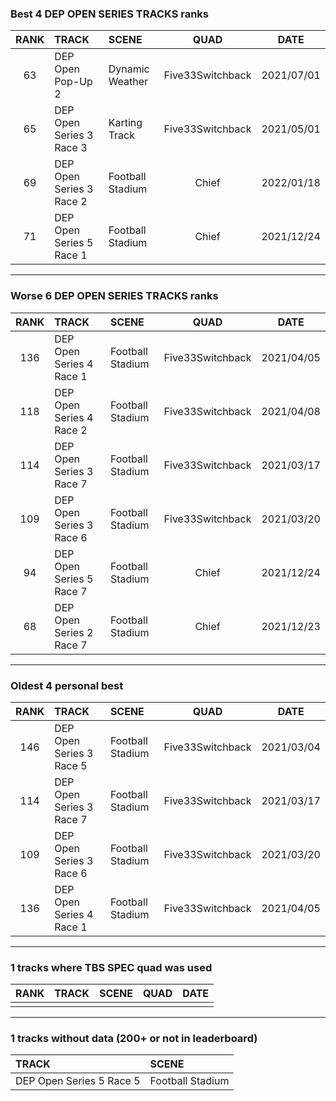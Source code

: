 ### Best 4 DEP OPEN SERIES TRACKS ranks
|RANK|TRACK|SCENE|QUAD|DATE|
|:---:|:---|:---|:---:|:---:|
|63|DEP Open Pop-Up 2|Dynamic Weather|Five33Switchback|2021/07/01|
|65|DEP Open Series 3 Race 3|Karting Track|Five33Switchback|2021/05/01|
|69|DEP Open Series 3 Race 2|Football Stadium|Chief|2022/01/18|
|71|DEP Open Series 5 Race 1|Football Stadium|Chief|2021/12/24|
---
### Worse 6 DEP OPEN SERIES TRACKS ranks
|RANK|TRACK|SCENE|QUAD|DATE|
|:---:|:---|:---|:---:|:---:|
|136|DEP Open Series 4 Race 1|Football Stadium|Five33Switchback|2021/04/05|
|118|DEP Open Series 4 Race 2|Football Stadium|Five33Switchback|2021/04/08|
|114|DEP Open Series 3 Race 7|Football Stadium|Five33Switchback|2021/03/17|
|109|DEP Open Series 3 Race 6|Football Stadium|Five33Switchback|2021/03/20|
|94|DEP Open Series 5 Race 7|Football Stadium|Chief|2021/12/24|
|68|DEP Open Series 2 Race 7|Football Stadium|Chief|2021/12/23|
---
### Oldest 4 personal best
|RANK|TRACK|SCENE|QUAD|DATE|
|:---:|:---|:---|:---:|:---:|
|146|DEP Open Series 3 Race 5|Football Stadium|Five33Switchback|2021/03/04|
|114|DEP Open Series 3 Race 7|Football Stadium|Five33Switchback|2021/03/17|
|109|DEP Open Series 3 Race 6|Football Stadium|Five33Switchback|2021/03/20|
|136|DEP Open Series 4 Race 1|Football Stadium|Five33Switchback|2021/04/05|
---
### 1 tracks where TBS SPEC quad was used
|RANK|TRACK|SCENE|QUAD|DATE|
|:---:|:---|:---|:---:|:---:|
||||||
---
### 1 tracks without data (200+ or not in leaderboard)
|TRACK|SCENE|
|:---|:---|
|DEP Open Series 5 Race 5|Football Stadium|
